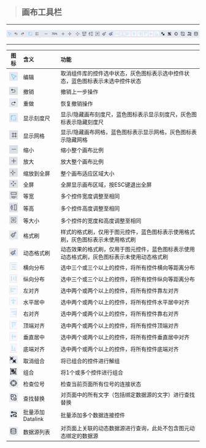 > ## **画布工具栏**

---

![画布工具栏](assets/img/PageDesign-canvasTools.png "画布工具栏")

---

|图标|含义|功能|
|:---:|:---|:----|
|![编辑](assets/img/PageDesign-canvasPage-button-edit.png "编辑")|编辑|取消组件库的控件选中状态，灰色图标表示选中控件状态，蓝色图标表示未选中控件状态|
|![撤销](assets/img/PageDesign-canvasPage-button-reset.png "撤销")|撤销|撤销上一步操作|
|![重做](assets/img/PageDesign-canvasPage-button-resetAll.png "重做")|重做|恢复撤销操作|
|![显示刻度尺](assets/img/PageDesign-canvasPage-button-scale.png "显示刻度尺")|显示刻度尺|显示/隐藏画布刻度尺，蓝色图标表示显示刻度尺，灰色图标表示隐藏刻度尺|
|![显示网格](assets/img/PageDesign-canvasPage-button-grid.png "显示网格")|显示网格|显示/隐藏画布网格，蓝色图标表示显示网格，灰色图标表示隐藏网格|
|![缩小](assets/img/PageDesign-canvasPage-button-narrow.png "缩小")|缩小|缩小整个画布比例|
|![放大](assets/img/PageDesign-canvasPage-button-enlarge.png "放大")|放大|放大整个画布比例|
|![缩放到全屏](assets/img/PageDesign-canvasPage-button-zoom.png "缩放到全屏")|缩放到全屏|整个画布适应区域大小|
|![全屏](assets/img/PageDesign-canvasPage-button-fullScreen.png "全屏")|全屏|全屏显示画布区域，按ESC键退出全屏|
|![等宽](assets/img/PageDesign-canvasPage-button-eqWidth.png "等宽")|等宽|多个控件宽度调整至相同|
|![等高](assets/img/PageDesign-canvasPage-button-eqHeight.png "等高")|等高|多个控件高度调整至相同|
|![等大小](assets/img/PageDesign-canvasPage-button-eqSize.png "等大小")|等大小|多个控件的宽度和高度调整至相同|
|![格式刷](assets/img/PageDesign-canvasPage-button-formatBrush.png "格式刷")|格式刷|样式的格式刷，仅用于图元控件，蓝色图标表示使用格式刷，灰色图标表示未使用格式刷|
|![动态格式刷](assets/img/PageDesign-canvasPage-button-dynamicFormatBrush.png "动态格式刷")|动态格式刷|动态效果的格式刷，仅用于图元控件，蓝色图标表示使用动态格式刷，灰色图标表示未使用动态格式刷|
|![横向分布](assets/img/PageDesign-canvasPage-button-longitudinalDistribution.png "横向分布")|横向分布|选中三个或三个以上的控件，将所有控件横向等距离分布|
|![纵向分布](assets/img/PageDesign-canvasPage-button-lateralDistribution.png "纵向分布")|纵向分布|选中三个或三个以上的控件，将所有控件纵向等距离分布|
|![左对齐](assets/img/PageDesign-canvasPage-button-alignLeft.png "左对齐")|左对齐|选中两个或两个以上的控件，将所有控件靠左对齐|
|![水平居中](assets/img/PageDesign-canvasPage-button-alignCenter.png "水平居中")|水平居中|选中两个或两个以上的控件，将所有控件水平居中对齐|
|![右对齐](assets/img/PageDesign-canvasPage-button-alignRight.png "右对齐")|右对齐|选中两个或两个以上的控件，将所有控件靠右对齐|
|![顶端对齐](assets/img/PageDesign-canvasPage-button-alignTop.png "顶端对齐")|顶端对齐|选中两个或两个以上的控件，将所有控件顶端对齐|
|![垂直居中](assets/img/PageDesign-canvasPage-button-verticalCenter.png "垂直居中")|垂直居中|选中两个或两个以上的控件，将所有控件垂直居中对齐|
|![底端对齐](assets/img/PageDesign-canvasPage-button-alignBottom.png "底端对齐")|底端对齐|选中两个或两个以上的控件，将所有控件底端对齐|
|![取消组合](assets/img/PageDesign-canvasPage-button-UnGroup.png "取消组合")|取消组合|将已组合的控件进行解组|
|![组合](assets/img/PageDesign-canvasPage-button-group.png "组合")|组合|将1个或多个控件进行组合|
|![检查位号](assets/img/PageDesign-canvasPage-button-checkTag.png "检查位号")|检查位号|检查当前页面所有位号的连接状态|
|![查找替换](assets/img/PageDesign-canvasPage-button-searchReplace.png "查找替换")|查找替换|对页面中的所有文字（包括绑定数据源的文字）进行查找替换|
|![批量添加Datalink](assets/img/PageDesign-canvasPage-button-battchAddDataLink.png "批量添加Datalink")|批量添加Datalink|批量添加多个数据连接控件|
|![数据源列表](assets/img/PageDesign-canvasPage-button-dataSourceList.png "数据源列表")|数据源列表|对页面上关联的动态数据源进行查询，此处不包含图元动态绑定的数据源|